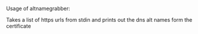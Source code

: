 Usage of altnamegrabber:

Takes a list of https urls from stdin and prints out the dns alt names form the certificate